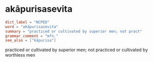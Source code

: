 # akāpurisasevita

``` toml
dict_label = "NCPED"
word = "akāpurisasevita"
summary = "practiced or cultivated by superior men; not pract"
grammar_comment = "mfn."
see_also = ["kāpurisa"]
```

practiced or cultivated by superior men; not practiced or cultivated by worthless men

